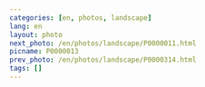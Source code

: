 ```yaml
---
categories: [en, photos, landscape]
lang: en
layout: photo
next_photo: /en/photos/landscape/P0000011.html
picname: P0000013
prev_photo: /en/photos/landscape/P0000314.html
tags: []
---
```


